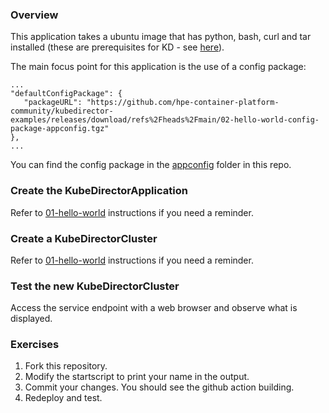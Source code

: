 ### Overview

This application takes a ubuntu image that has python, bash, curl and tar installed (these are prerequisites for KD - see [here](https://github.com/bluek8s/kubedirector/wiki/App-Definition-Authoring-for-KubeDirector)).

The main focus point for this application is the use of a config package:

```
...
"defaultConfigPackage": {
   "packageURL": "https://github.com/hpe-container-platform-community/kubedirector-examples/releases/download/refs%2Fheads%2Fmain/02-hello-world-config-package-appconfig.tgz"
},
...
```

You can find the config package in the [appconfig](./appconfig) folder in this repo.

### Create the KubeDirectorApplication

Refer to [01-hello-world](https://github.com/hpe-container-platform-community/kubedirector-examples/tree/main/01-hello-world) instructions if you need a reminder.

### Create a KubeDirectorCluster

Refer to [01-hello-world](https://github.com/hpe-container-platform-community/kubedirector-examples/tree/main/01-hello-world) instructions if you need a reminder.

### Test the new KubeDirectorCluster

Access the service endpoint with a web browser and observe what is displayed.

### Exercises

1. Fork this repository.
2. Modify the startscript to print your name in the output.
3. Commit your changes.  You should see the github action building.
4. Redeploy and test.
